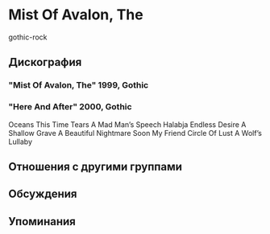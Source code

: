 # Mist Of Avalon, The

gothic-rock

## Дискография

### "Mist Of Avalon, The" 1999, Gothic



### "Here And After" 2000, Gothic

Oceans 
This Time 
Tears 
A Mad Man’s Speech 
Halabja 
Endless Desire 
A Shallow Grave 
A Beautiful Nightmare 
Soon My Friend 
Circle Of Lust 
A Wolf’s Lullaby


## Отношения с другими группами


## Обсуждения


## Упоминания

